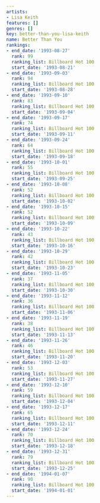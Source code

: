```yaml
---
artists:
- Lisa Keith
features: []
genres: []
key: better-than-you-lisa-keith
name: Better Than You
rankings:
- end_date: '1993-08-27'
  rank: 99
  ranking_list: Billboard Hot 100
  start_date: '1993-08-21'
- end_date: '1993-09-03'
  rank: 94
  ranking_list: Billboard Hot 100
  start_date: '1993-08-28'
- end_date: '1993-09-10'
  rank: 83
  ranking_list: Billboard Hot 100
  start_date: '1993-09-04'
- end_date: '1993-09-17'
  rank: 74
  ranking_list: Billboard Hot 100
  start_date: '1993-09-11'
- end_date: '1993-09-24'
  rank: 64
  ranking_list: Billboard Hot 100
  start_date: '1993-09-18'
- end_date: '1993-10-01'
  rank: 55
  ranking_list: Billboard Hot 100
  start_date: '1993-09-25'
- end_date: '1993-10-08'
  rank: 52
  ranking_list: Billboard Hot 100
  start_date: '1993-10-02'
- end_date: '1993-10-15'
  rank: 52
  ranking_list: Billboard Hot 100
  start_date: '1993-10-09'
- end_date: '1993-10-22'
  rank: 43
  ranking_list: Billboard Hot 100
  start_date: '1993-10-16'
- end_date: '1993-10-29'
  rank: 42
  ranking_list: Billboard Hot 100
  start_date: '1993-10-23'
- end_date: '1993-11-05'
  rank: 37
  ranking_list: Billboard Hot 100
  start_date: '1993-10-30'
- end_date: '1993-11-12'
  rank: 36
  ranking_list: Billboard Hot 100
  start_date: '1993-11-06'
- end_date: '1993-11-19'
  rank: 38
  ranking_list: Billboard Hot 100
  start_date: '1993-11-13'
- end_date: '1993-11-26'
  rank: 46
  ranking_list: Billboard Hot 100
  start_date: '1993-11-20'
- end_date: '1993-12-03'
  rank: 53
  ranking_list: Billboard Hot 100
  start_date: '1993-11-27'
- end_date: '1993-12-10'
  rank: 59
  ranking_list: Billboard Hot 100
  start_date: '1993-12-04'
- end_date: '1993-12-17'
  rank: 65
  ranking_list: Billboard Hot 100
  start_date: '1993-12-11'
- end_date: '1993-12-24'
  rank: 70
  ranking_list: Billboard Hot 100
  start_date: '1993-12-18'
- end_date: '1993-12-31'
  rank: 79
  ranking_list: Billboard Hot 100
  start_date: '1993-12-25'
- end_date: '1994-01-07'
  rank: 90
  ranking_list: Billboard Hot 100
  start_date: '1994-01-01'
---
```



